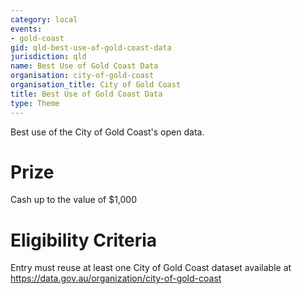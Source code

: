 ```yaml
---
category: local
events:
- gold-coast
gid: qld-best-use-of-gold-coast-data
jurisdiction: qld
name: Best Use of Gold Coast Data
organisation: city-of-gold-coast
organisation_title: City of Gold Coast
title: Best Use of Gold Coast Data
type: Theme
---
```


Best use of the City of Gold Coast's open data.

# Prize
Cash  up to the value of $1,000

# Eligibility Criteria
Entry must reuse at least one City of Gold Coast dataset available at https://data.gov.au/organization/city-of-gold-coast